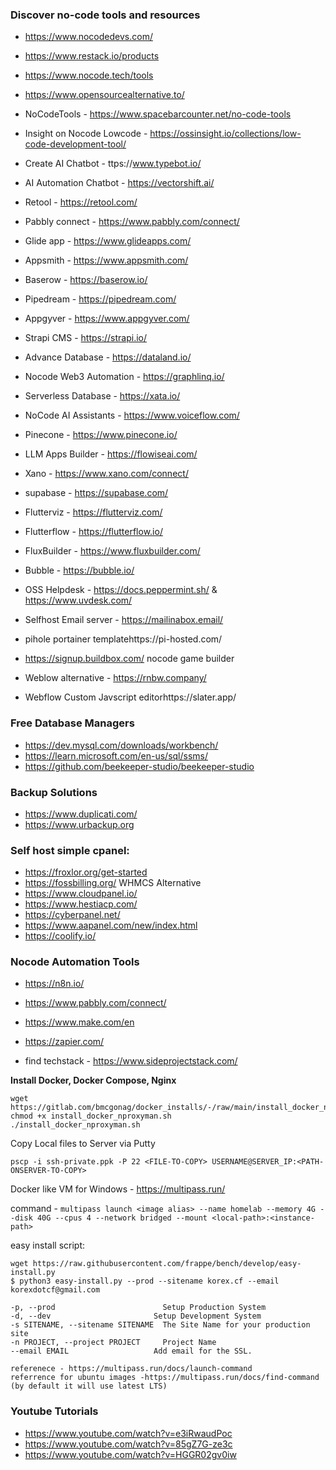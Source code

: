 ### Discover no-code tools and resources
- https://www.nocodedevs.com/
- https://www.restack.io/products
- https://www.nocode.tech/tools
- https://www.opensourcealternative.to/
- NoCodeTools - https://www.spacebarcounter.net/no-code-tools
- Insight on Nocode Lowcode - https://ossinsight.io/collections/low-code-development-tool/

- Create AI Chatbot - ttps://www.typebot.io/
- AI Automation Chatbot - https://vectorshift.ai/
- Retool - https://retool.com/
- Pabbly connect - https://www.pabbly.com/connect/
- Glide app - https://www.glideapps.com/
- Appsmith - https://www.appsmith.com/
- Baserow - https://baserow.io/
- Pipedream - https://pipedream.com/
- Appgyver - https://www.appgyver.com/
- Strapi CMS - https://strapi.io/
- Advance Database - https://dataland.io/
- Nocode Web3 Automation - https://graphlinq.io/
- Serverless Database - https://xata.io/
- NoCode AI Assistants - https://www.voiceflow.com/
- Pinecone - https://www.pinecone.io/
- LLM  Apps Builder - https://flowiseai.com/
- Xano - https://www.xano.com/connect/
- supabase - https://supabase.com/
- Flutterviz - https://flutterviz.com/
- Flutterflow - https://flutterflow.io/
- FluxBuilder - https://www.fluxbuilder.com/
- Bubble - https://bubble.io/
- OSS Helpdesk - https://docs.peppermint.sh/ & https://www.uvdesk.com/
- Selfhost Email server - https://mailinabox.email/
- pihole portainer templatehttps://pi-hosted.com/
- https://signup.buildbox.com/ nocode game builder
- Weblow alternative - https://rnbw.company/
- Webflow Custom Javscript editorhttps://slater.app/

### Free Database Managers
- https://dev.mysql.com/downloads/workbench/
- https://learn.microsoft.com/en-us/sql/ssms/
- https://github.com/beekeeper-studio/beekeeper-studio

### Backup Solutions
- https://www.duplicati.com/
- https://www.urbackup.org


### Self host simple cpanel:
- https://froxlor.org/get-started 
- https://fossbilling.org/ WHMCS Alternative
- https://www.cloudpanel.io/
- https://www.hestiacp.com/
- https://cyberpanel.net/
- https://www.aapanel.com/new/index.html
- https://coolify.io/

### Nocode Automation Tools
- https://n8n.io/
- https://www.pabbly.com/connect/
- https://www.make.com/en
- https://zapier.com/


- find techstack - https://www.sideprojectstack.com/

**Install Docker, Docker Compose, Nginx**
```
wget https://gitlab.com/bmcgonag/docker_installs/-/raw/main/install_docker_nproxyman.sh
chmod +x install_docker_nproxyman.sh
./install_docker_nproxyman.sh
```

Copy Local files to Server via Putty
```
pscp -i ssh-private.ppk -P 22 <FILE-TO-COPY> USERNAME@SERVER_IP:<PATH-ONSERVER-TO-COPY>
```

Docker like VM for Windows - https://multipass.run/

command - `multipass launch <image alias> --name homelab --memory 4G --disk 40G --cpus 4 --network bridged --mount <local-path>:<instance-path>`

easy install script:
```
wget https://raw.githubusercontent.com/frappe/bench/develop/easy-install.py
$ python3 easy-install.py --prod --sitename korex.cf --email korexdotcf@gmail.com

-p, --prod                        Setup Production System
-d, --dev                       Setup Development System
-s SITENAME, --sitename SITENAME  The Site Name for your production site
-n PROJECT, --project PROJECT     Project Name
--email EMAIL                   Add email for the SSL.

referenece - https://multipass.run/docs/launch-command
referrence for ubuntu images -https://multipass.run/docs/find-command (by default it will use latest LTS)

```

### Youtube Tutorials
- https://www.youtube.com/watch?v=e3iRwaudPoc
- https://www.youtube.com/watch?v=85gZ7G-ze3c
- https://www.youtube.com/watch?v=HGGR02gv0iw
